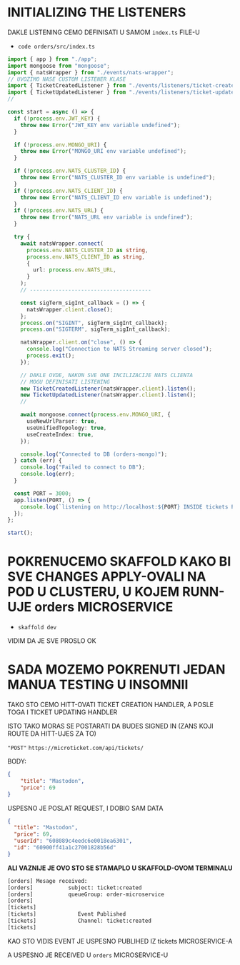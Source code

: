 # INITIALIZING THE LISTENERS

DAKLE LISTENING CEMO DEFINISATI U SAMOM `index.ts` FILE-U

- `code orders/src/index.ts`

```ts
import { app } from "./app";
import mongoose from "mongoose";
import { natsWrapper } from "./events/nats-wrapper";
// UVOZIMO NASE CUSTOM LISTENER KLASE
import { TicketCreatedListener } from "./events/listeners/ticket-created-listener";
import { TicketUpdatedListener } from "./events/listeners/ticket-updated-listener";
//

const start = async () => {
  if (!process.env.JWT_KEY) {
    throw new Error("JWT_KEY env variable undefined");
  }

  if (!process.env.MONGO_URI) {
    throw new Error("MONGO_URI env variable undefined");
  }

  if (!process.env.NATS_CLUSTER_ID) {
    throw new Error("NATS_CLUSTER_ID env variable is undefined");
  }
  if (!process.env.NATS_CLIENT_ID) {
    throw new Error("NATS_CLIENT_ID env variable is undefined");
  }
  if (!process.env.NATS_URL) {
    throw new Error("NATS_URL env variable is undefined");
  }

  try {
    await natsWrapper.connect(
      process.env.NATS_CLUSTER_ID as string,
      process.env.NATS_CLIENT_ID as string,
      {
        url: process.env.NATS_URL,
      }
    );
    // --------------------------------------

    const sigTerm_sigInt_callback = () => {
      natsWrapper.client.close();
    };
    process.on("SIGINT", sigTerm_sigInt_callback);
    process.on("SIGTERM", sigTerm_sigInt_callback);

    natsWrapper.client.on("close", () => {
      console.log("Connection to NATS Streaming server closed");
      process.exit();
    });

    // DAKLE OVDE, NAKON SVE ONE INCILIZACIJE NATS CLIENTA
    // MOGU DEFINISATI LISTENING
    new TicketCreatedListener(natsWrapper.client).listen();
    new TicketUpdatedListener(natsWrapper.client).listen();
    //

    await mongoose.connect(process.env.MONGO_URI, {
      useNewUrlParser: true,
      useUnifiedTopology: true,
      useCreateIndex: true,
    });

    console.log("Connected to DB (orders-mongo)");
  } catch (err) {
    console.log("Failed to connect to DB");
    console.log(err);
  }

  const PORT = 3000;
  app.listen(PORT, () => {
    console.log(`listening on http://localhost:${PORT} INSIDE tickets POD`);
  });
};

start();
```

# POKRENUCEMO SKAFFOLD KAKO BI SVE CHANGES APPLY-OVALI NA POD U CLUSTERU, U KOJEM RUNN-UJE orders MICROSERVICE

- `skaffold dev`

VIDIM DA JE SVE PROSLO OK

# SADA MOZEMO POKRENUTI JEDAN MANUA TESTING U INSOMNII

TAKO STO CEMO HITT-OVATI TICKET CREATION HANDLER, A POSLE TOGA I TICKET UPDATING HANDLER

ISTO TAKO MORAS SE POSTARATI DA BUDES SIGNED IN (ZANS KOJI ROUTE DA HITT-UJES ZA TO)

`"POST"` `https://microticket.com/api/tickets/`

BODY:

```json
{
	"title": "Mastodon",
	"price": 69
}
```

USPESNO JE POSLAT REQUEST, I DOBIO SAM DATA

```json
{
  "title": "Mastodon",
  "price": 69,
  "userId": "608089c4eedc6e0018ea6301",
  "id": "60900ff41a1c27001828b56d"
}
```

**ALI VAZNIJE JE OVO STO SE STAMAPLO U SKAFFOLD-OVOM TERMINALU**

```zsh
[orders] Mesage received:
[orders]           subject: ticket:created
[orders]           queueGroup: order-microservice
[orders]         
[tickets] 
[tickets]             Event Published
[tickets]             Channel: ticket:created
[tickets]   
```

KAO STO VIDIS EVENT JE USPESNO PUBLIHED IZ tickets MICROSERVICE-A

A USPESNO JE RECEIVED U `orders` MICROSERVICE-U

